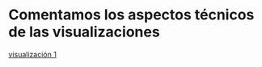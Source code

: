 # Comentamos los aspectos técnicos de las visualizaciones
[visualización 1](https://www.newtral.es/tiempo-lectura-durante-confinamiento/20210303/)

